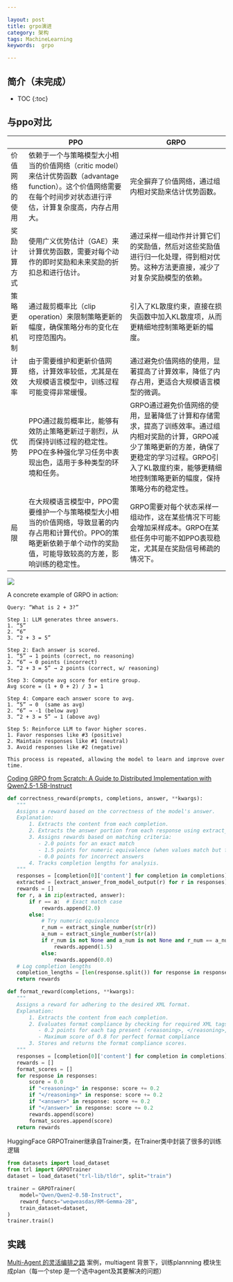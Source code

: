 ```yaml
---

layout: post
title: grpo演进
category: 架构
tags: MachineLearning
keywords:  grpo

---
```


<script>
  MathJax = {
    tex: {
      inlineMath: [['$', '$']], // 支持 $和$$ 作为行内公式分隔符
      displayMath: [['$$', '$$']], // 块级公式分隔符
    },
    svg: {
      fontCache: 'global'
    }
  };
</script>
<script async src="/public/js/mathjax/es5/tex-mml-chtml.js"></script>

## 简介（未完成）

* TOC
{:toc}

## 与ppo对比

||PPO|GRPO|
|---|---|---|
|价值网络的使用|依赖于一个与策略模型大小相当的价值网络（critic model）来估计优势函数（advantage function）。这个价值网络需要在每个时间步对状态进行评估，计算复杂度高，内存占用大。|完全摒弃了价值网络，通过组内相对奖励来估计优势函数。|
|奖励计算方式|使用广义优势估计（GAE）来计算优势函数，需要对每个动作的即时奖励和未来奖励的折扣总和进行估计。|通过采样一组动作并计算它们的奖励值，然后对这些奖励值进行归一化处理，得到相对优势。这种方法更直接，减少了对复杂奖励模型的依赖。|
|策略更新机制|通过裁剪概率比（clip operation）来限制策略更新的幅度，确保策略分布的变化在可控范围内。|引入了KL散度约束，直接在损失函数中加入KL散度项，从而更精细地控制策略更新的幅度。|
|计算效率|由于需要维护和更新价值网络，计算效率较低，尤其是在大规模语言模型中，训练过程可能变得非常缓慢。|通过避免价值网络的使用，显著提高了计算效率，降低了内存占用，更适合大规模语言模型的微调。|
|优势|PPO通过裁剪概率比，能够有效防止策略更新过于剧烈，从而保持训练过程的稳定性。PPO在多种强化学习任务中表现出色，适用于多种类型的环境和任务。|GRPO通过避免价值网络的使用，显著降低了计算和存储需求，提高了训练效率。通过组内相对奖励的计算，GRPO减少了策略更新的方差，确保了更稳定的学习过程。GRPO引入了KL散度约束，能够更精细地控制策略更新的幅度，保持策略分布的稳定性。|
|局限|在大规模语言模型中，PPO需要维护一个与策略模型大小相当的价值网络，导致显著的内存占用和计算代价。PPO的策略更新依赖于单个动作的奖励值，可能导致较高的方差，影响训练的稳定性。|GRPO需要对每个状态采样一组动作，这在某些情况下可能会增加采样成本。GRPO在某些任务中可能不如PPO表现稳定，尤其是在奖励信号稀疏的情况下。|

![](/public/upload/machine/ppo_grpo.jpg)

A concrete example of GRPO in action:

```
Query: “What is 2 + 3?”

Step 1: LLM generates three answers.
1. “5”
2. “6”
3. “2 + 3 = 5”

Step 2: Each answer is scored.
1. “5” → 1 points (correct, no reasoning)
2. “6” → 0 points (incorrect)
3. “2 + 3 = 5” → 2 points (correct, w/ reasoning)

Step 3: Compute avg score for entire group.
Avg score = (1 + 0 + 2) / 3 = 1

Step 4: Compare each answer score to avg.
1. “5” → 0  (same as avg)
2. “6” → -1 (below avg)
3. “2 + 3 = 5” → 1 (above avg)

Step 5: Reinforce LLM to favor higher scores.
1. Favor responses like #3 (positive)
2. Maintain responses like #1 (neutral)
3. Avoid responses like #2 (negative)

This process is repeated, allowing the model to learn and improve over time.
```

[Coding GRPO from Scratch: A Guide to Distributed Implementation with Qwen2.5-1.5B-Instruct](https://github.com/aburkov/theLMbook/blob/main/GRPO_From_Scratch_Multi_GPU_DataParallel_Qwen_2_5_1_5B_Instruct.ipynb)
```python
def correctness_reward(prompts, completions, answer, **kwargs):
   """
   Assigns a reward based on the correctness of the model's answer.
   Explanation:
       1. Extracts the content from each completion.
       2. Extracts the answer portion from each response using extract_answer_from_model_output.
       3. Assigns rewards based on matching criteria:
          - 2.0 points for an exact match
          - 1.5 points for numeric equivalence (when values match but format differs)
          - 0.0 points for incorrect answers
       4. Tracks completion lengths for analysis.
   """
   responses = [completion[0]['content'] for completion in completions]
   extracted = [extract_answer_from_model_output(r) for r in responses]
   rewards = []
   for r, a in zip(extracted, answer):
       if r == a:  # Exact match case
           rewards.append(2.0)
       else:
           # Try numeric equivalence
           r_num = extract_single_number(str(r))
           a_num = extract_single_number(str(a))
           if r_num is not None and a_num is not None and r_num == a_num:
               rewards.append(1.5)
           else:
               rewards.append(0.0)
   # Log completion lengths
   completion_lengths = [len(response.split()) for response in responses]
   return rewards

def format_reward(completions, **kwargs):
   """
   Assigns a reward for adhering to the desired XML format.
   Explanation:
       1. Extracts the content from each completion.
       2. Evaluates format compliance by checking for required XML tags:
          - 0.2 points for each tag present (<reasoning>, </reasoning>, <answer>, </answer>)
          - Maximum score of 0.8 for perfect format compliance
       3. Stores and returns the format compliance scores.
   """
   responses = [completion[0]['content'] for completion in completions]
   rewards = []
   format_scores = []
   for response in responses:
       score = 0.0
       if "<reasoning>" in response: score += 0.2
       if "</reasoning>" in response: score += 0.2
       if "<answer>" in response: score += 0.2
       if "</answer>" in response: score += 0.2
       rewards.append(score)
       format_scores.append(score)
   return rewards
```

HuggingFace GRPOTrainer继承自Trainer类，在Trainer类中封装了很多的训练逻辑

```python
from datasets import load_dataset
from trl import GRPOTrainer
dataset = load_dataset("trl-lib/tldr", split="train")

trainer = GRPOTrainer(
    model="Qwen/Qwen2-0.5B-Instruct",
    reward_funcs="weqweasdas/RM-Gemma-2B",
    train_dataset=dataset,
)
trainer.train()
```

## 实践

[Multi-Agent 的灵活编排之路](https://mp.weixin.qq.com/s/0c8hTMdIALjYdGZkmwLFDg) 案例，multiagent 背景下，训练plannning 模块生成plan（每一个step 是一个选中agent及其要解决的问题）